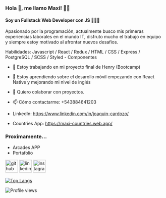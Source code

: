 ### Hola 👋, me llamo Maxi! 👦🏽
####  Soy un Fullstack Web Developer con JS 👨🏽‍💻
Apasionado por la programación, actualmente busco mis primeras experiencias laborales en el mundo IT, disfruto mucho el trabajo en equipo y siempre estoy motivado al afrontar nuevos desafios.

Habilidades: Javascript / React / Redux / HTML / CSS / Express / PostgreSQL / SCSS / Styled - Componentes

- 🔭 Estoy trabajando en mi proyecto final de Henry (Bootcamp) 
- 🌱 Estoy aprendiendo sobre el desarollo móvil empezando con React Native y mejorando mi nivel de inglés 
- 👯 Quiero colaborar con proyectos. 
- 📫 Cómo contactarme: +543884641203 

- LinkedIn: https://www.linkedin.com/in/joaquin-cardozo/

- Countries App: https://maxi-countries.web.app/

### Proximamente...
- Arcades APP
- Portafolio

[<img src='https://cdn.jsdelivr.net/npm/simple-icons@3.0.1/icons/github.svg' alt='github' height='40'>](https://github.com/mlmaxi98)  [<img src='https://cdn.jsdelivr.net/npm/simple-icons@3.0.1/icons/linkedin.svg' alt='linkedin' height='40'>](https://www.linkedin.com/in/joaquin-cardozo/)  [<img src='https://cdn.jsdelivr.net/npm/simple-icons@3.0.1/icons/instagram.svg' alt='instagram' height='40'>](https://www.instagram.com/mlmaxi98/)  

[![Top Langs](https://github-readme-stats.vercel.app/api/top-langs/?username=mlmaxi98)](https://github.com/anuraghazra/github-readme-stats)

![Profile views](https://gpvc.arturio.dev/mlmaxi98)  
